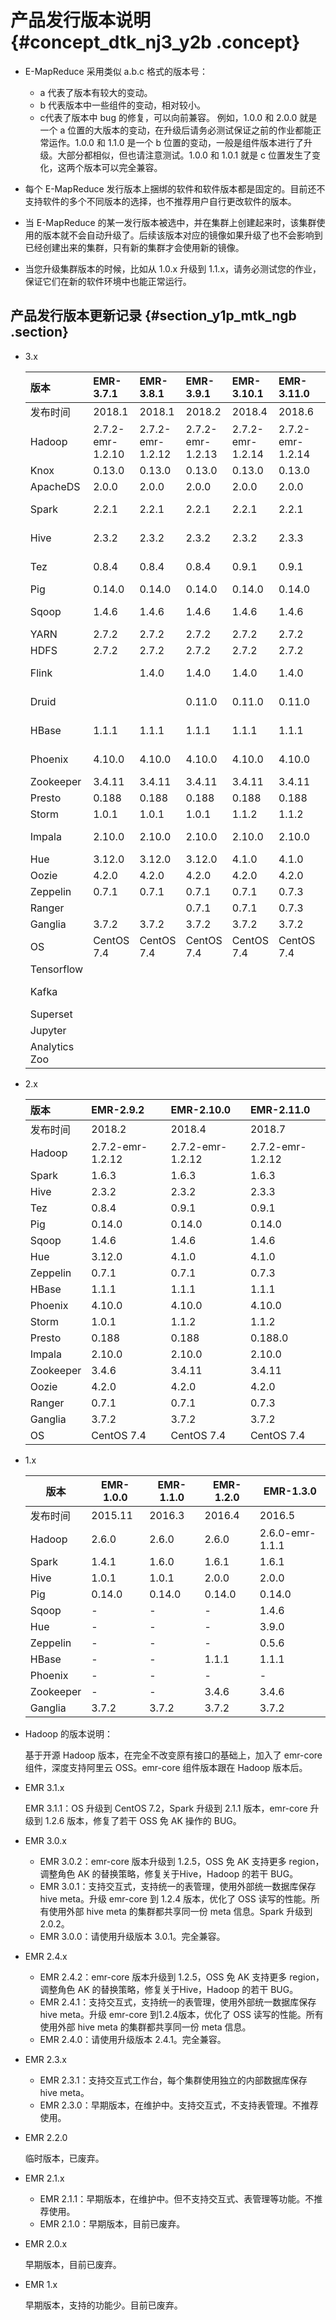 # 产品发行版本说明 {#concept_dtk_nj3_y2b .concept}

-   E-MapReduce 采用类似 a.b.c 格式的版本号：

    -   a 代表了版本有较大的变动。
    -   b 代表版本中一些组件的变动，相对较小。
    -   c代表了版本中 bug 的修复，可以向前兼容。
    例如，1.0.0 和 2.0.0 就是一个 a 位置的大版本的变动，在升级后请务必测试保证之前的作业都能正常运作。1.0.0 和 1.1.0 是一个 b 位置的变动，一般是组件版本进行了升级。大部分都相似，但也请注意测试。1.0.0 和 1.0.1 就是 c 位置发生了变化，这两个版本可以完全兼容。

-   每个 E-MapReduce 发行版本上捆绑的软件和软件版本都是固定的。目前还不支持软件的多个不同版本的选择，也不推荐用户自行更改软件的版本。

-   当 E-MapReduce 的某一发行版本被选中，并在集群上创建起来时，该集群使用的版本就不会自动升级了。后续该版本对应的镜像如果升级了也不会影响到已经创建出来的集群，只有新的集群才会使用新的镜像。

-   当您升级集群版本的时候，比如从 1.0.x 升级到 1.1.x，请务必测试您的作业，保证它们在新的软件环境中也能正常运行。


## 产品发行版本更新记录 {#section_y1p_mtk_ngb .section}

-   3.x

    |版本|EMR-3.7.1|EMR-3.8.1|EMR-3.9.1|EMR-3.10.1|EMR-3.11.0|EMR-3.12.0|EMR-3.13.0|EMR-3.14.0|EMR-3.15.0|EMR-3.16.0|EMR-3.17.0|EMR-3.18.1|EMR-3.19.0|EMR-3.19.1|EMR-3.20.0|
    |:-|:--------|:--------|:--------|:---------|:---------|:---------|----------|----------|----------|----------|----------|----------|----------|----------|----------|
    |发布时间|2018.1|2018.1|2018.2|2018.4|2018.6|2018.7|2018.8|2018.10|2018.11|2018.12|2019.1|2019.2|2019.3|2019.4|2019.5|
    |Hadoop|2.7.2-emr-1.2.10|2.7.2-emr-1.2.12|2.7.2-emr-1.2.13|2.7.2-emr-1.2.14|2.7.2-emr-1.2.14|2.7.2-emr-1.2.14|2.7.2|2.7.2|2.7.2|2.7.2-1.3.2|2.7.2|2.8.5|2.8.5|2.8.5|2.8.5|
    |Knox|0.13.0|0.13.0|0.13.0|0.13.0|0.13.0|0.13.0|0.13.0|0.13.0|0.13.0|0.13.0|1.1.0|1.1.0|1.1.0|1.1.0|1.1.0|
    |ApacheDS|2.0.0|2.0.0|2.0.0|2.0.0|2.0.0|2.0.0|2.0.0|2.0.0|2.0.0|2.0.0|2.0.0|2.0.0|2.0.0|2.0.0|2.0.0|
    |Spark|2.2.1|2.2.1|2.2.1|2.2.1|2.2.1|2.3.1|2.3.1|2.3.1|2.3.2|2.3.2-1.0.1|2.3.2|2.3.2|2.4.1|2.4.1|2.4.2|
    |Hive|2.3.2|2.3.2|2.3.2|2.3.2|2.3.3|2.3.3|2.3.3|2.3.3|2.3.3|2.3.3-1.0.3|2.3.3|3.1.1|3.1.1|3.1.1|3.1.1|
    |Tez|0.8.4|0.8.4|0.8.4|0.9.1|0.9.1|0.9.1|0.9.1|0.9.1|0.9.1|0.9.1-1.0.2|0.9.1|0.9.1|0.9.1|0.9.1|0.9.1|
    |Pig|0.14.0|0.14.0|0.14.0|0.14.0|0.14.0|0.14.0|0.14.0|0.14.0|0.14.0|0.14.0|0.14.0|0.14.0|0.14.0|0.14.0|0.14.0|
    |Sqoop|1.4.6|1.4.6|1.4.6|1.4.6|1.4.6|1.4.7|1.4.7|1.4.7|1.4.7|1.4.7-1.0.0|1.4.7|1.4.7|1.4.7|1.4.7|1.4.7|
    |YARN|2.7.2|2.7.2|2.7.2|2.7.2|2.7.2|2.7.2|2.7.2|2.7.2|2.7.2|2.7.2|2.7.2|2.8.5|2.8.5|2.8.5|2.8.5|
    |HDFS|2.7.2|2.7.2|2.7.2|2.7.2|2.7.2|2.7.2|2.7.2|2.7.2|2.7.2|2.7.2|2.7.2|2.8.5|2.8.5|2.8.5|2.8.5|
    |Flink| |1.4.0|1.4.0|1.4.0|1.4.0|1.4.0|1.4.0|1.4.0|1.4.0|1.6.2-1.0.0|1.6.2|1.6.2|1.7.2|1.7.2|1.7.2|
    |Druid| | |0.11.0|0.11.0|0.11.0|0.12.0|0.12.2|0.12.3|0.12.3|0.12.3-1.0.1|0.12.3|0.13.0|0.13.0|0.13.0|0.13.0|
    |HBase|1.1.1|1.1.1|1.1.1|1.1.1|1.1.1|1.1.1|1.1.1|1.1.1|1.1.1|1.1.1-1.0.2|1.1.1|1.4.9|1.4.9|1.4.9|1.4.9|
    |Phoenix|4.10.0|4.10.0|4.10.0|4.10.0|4.10.0|4.10.0|4.10.0|4.10.0|4.10.0|4.10.0-1.0.0|4.10.0|4.14.1|4.14.1|4.14.1|4.14.1|
    |Zookeeper|3.4.11|3.4.11|3.4.11|3.4.11|3.4.11|3.4.12|3.4.12|3.4.13|3.4.13|3.4.13|3.4.13|3.4.13|3.4.13|3.4.13|3.4.13|
    |Presto|0.188|0.188|0.188|0.188|0.188|0.188|0.208|0.208|0.208|0.208|0.213|0.213|0.213|0.213|0.213|
    |Storm|1.0.1|1.0.1|1.0.1|1.1.2|1.1.2|1.1.2|1.1.2|1.1.2|1.1.2|1.2.2|1.2.2|1.2.2|1.2.2|1.2.2|1.2.2|
    |Impala|2.10.0|2.10.0|2.10.0|2.10.0|2.10.0|2.10.0|2.10.0|2.10.0|2.10.0|2.10.0-1.0.0|2.12.2|2.12.2|2.12.2|2.12.2|2.12.2|
    |Hue|3.12.0|3.12.0|3.12.0|4.1.0|4.1.0|4.1.0|4.1.0|4.1.0|4.1.0|4.1.0|4.1.0|4.1.0|4.1.0|4.1.0|4.1.0|
    |Oozie|4.2.0|4.2.0|4.2.0|4.2.0|4.2.0|4.2.0|4.2.0|4.2.0|4.2.0|4.2.0|4.2.0|4.2.0|4.2.0|4.2.0|5.1.0|
    |Zeppelin|0.7.1|0.7.1|0.7.1|0.7.1|0.7.3|0.7.3|0.8.0|0.8.0|0.8.0|0.8.0|0.8.0|0.8.0|0.8.0|0.8.0|0.8.1|
    |Ranger| | |0.7.1|0.7.1|0.7.3|1.0.0|1.0.0|1.0.0|1.0.0|1.0.0|1.0.0|1.0.0|1.2.0|1.2.0|1.2.0|
    |Ganglia|3.7.2|3.7.2|3.7.2|3.7.2|3.7.2|3.7.2|3.7.2|3.7.2|3.7.2|3.7.2|3.7.2|3.7.2|3.7.2|3.7.2|3.7.2|
    |OS|CentOS 7.4|CentOS 7.4|CentOS 7.4|CentOS 7.4|CentOS 7.4|CentOS 7.4|CentOS 7.4|CentOS 7.4|CentOS 7.4|CentOS 7.4|CentOS 7.4|CentOS 7.4|CentOS 7.4|CentOS 7.4|CentOS 7.4|
    |Tensorflow| | | | | | |1.8.0|1.8.0|1.8.0|1.8.0|1.8.0| | | |1.8.0|
    |Kafka| | | | | | |2.11-1.0.1|2.11-1.0.1|2.11-1.0.1|2.11-1.1.0|2.11-1.1.1|2.11-1.1.1|2.11-1.1.1|1.1.1|2.11|
    |Superset| | | | | | |0.25.6|0.25.6|0.27.0|0.28.1|0.28.1|0.28.1|0.28.1|0.28.1|0.28.1|
    |Jupyter| | | | | | | | |4.4.0|4.4.0|4.4.0| | | |4.4.0|
    |Analytics Zoo| | | | | | | | |0.2.0|0.2.0|0.2.0| | | |0.2.0|

-   2.x

    |版本|EMR-2.9.2|EMR-2.10.0|EMR-2.11.0|
    |:-|:--------|:---------|:---------|
    |发布时间|2018.2|2018.4|2018.7|
    |Hadoop|2.7.2-emr-1.2.12|2.7.2-emr-1.2.12|2.7.2-emr-1.2.12|
    |Spark|1.6.3|1.6.3|1.6.3|
    |Hive|2.3.2|2.3.2|2.3.3|
    |Tez|0.8.4|0.9.1|0.9.1|
    |Pig|0.14.0|0.14.0|0.14.0|
    |Sqoop|1.4.6|1.4.6|1.4.6|
    |Hue|3.12.0|4.1.0|4.1.0|
    |Zeppelin|0.7.1|0.7.1|0.7.3|
    |HBase|1.1.1|1.1.1|1.1.1|
    |Phoenix|4.10.0|4.10.0|4.10.0|
    |Storm|1.0.1|1.1.2|1.1.2|
    |Presto|0.188|0.188|0.188.0|
    |Impala|2.10.0|2.10.0|2.10.0|
    |Zookeeper|3.4.6|3.4.11|3.4.11|
    |Oozie|4.2.0|4.2.0|4.2.0|
    |Ranger|0.7.1|0.7.1|0.7.3|
    |Ganglia|3.7.2|3.7.2|3.7.2|
    |OS|CentOS 7.4|CentOS 7.4|CentOS 7.4|

-   1.x

    |版本|EMR-1.0.0|EMR-1.1.0|EMR-1.2.0|EMR-1.3.0|
    |--|---------|---------|---------|---------|
    |发布时间|2015.11|2016.3|2016.4|2016.5|
    |Hadoop|2.6.0|2.6.0|2.6.0|2.6.0-emr-1.1.1|
    |Spark|1.4.1|1.6.0|1.6.1|1.6.1|
    |Hive|1.0.1|1.0.1|2.0.0|2.0.0|
    |Pig|0.14.0|0.14.0|0.14.0|0.14.0|
    |Sqoop|-|-|-|1.4.6|
    |Hue|-|-|-|3.9.0|
    |Zeppelin|-|-|-|0.5.6|
    |HBase|-|-|1.1.1|1.1.1|
    |Phoenix|-|-|-|-|
    |Zookeeper|-|-|3.4.6|3.4.6|
    |Ganglia|3.7.2|3.7.2|3.7.2|3.7.2|

-   Hadoop 的版本说明：

    基于开源 Hadoop 版本，在完全不改变原有接口的基础上，加入了 emr-core 组件，深度支持阿里云 OSS。emr-core 组件版本跟在 Hadoop 版本后。

-   EMR 3.1.x

    EMR 3.1.1：OS 升级到 CentOS 7.2，Spark 升级到 2.1.1 版本，emr-core 升级到 1.2.6 版本，修复了若干 OSS 免 AK 操作的 BUG。

-   EMR 3.0.x
    -   EMR 3.0.2：emr-core 版本升级到 1.2.5，OSS 免 AK 支持更多 region，调整角色 AK 的替换策略，修复关于Hive，Hadoop 的若干 BUG。
    -   EMR 3.0.1：支持交互式，支持统一的表管理，使用外部统一数据库保存 hive meta。升级 emr-core 到 1.2.4 版本，优化了 OSS 读写的性能。所有使用外部 hive meta 的集群都共享同一份 meta 信息。Spark 升级到 2.0.2。
    -   EMR 3.0.0：请使用升级版本 3.0.1。完全兼容。
-   EMR 2.4.x
    -   EMR 2.4.2：emr-core 版本升级到 1.2.5，OSS 免 AK 支持更多 region，调整角色 AK 的替换策略，修复关于Hive，Hadoop 的若干 BUG。
    -   EMR 2.4.1：支持交互式，支持统一的表管理，使用外部统一数据库保存 hive meta。升级 emr-core 到1.2.4版本，优化了 OSS 读写的性能。所有使用外部 hive meta 的集群都共享同一份 meta 信息。
    -   EMR 2.4.0：请使用升级版本 2.4.1。完全兼容。
-   EMR 2.3.x
    -   EMR 2.3.1：支持交互式工作台，每个集群使用独立的内部数据库保存 hive meta。
    -   EMR 2.3.0：早期版本，在维护中。支持交互式，不支持表管理。不推荐使用。
-   EMR 2.2.0

    临时版本，已废弃。

-   EMR 2.1.x
    -   EMR 2.1.1：早期版本，在维护中。但不支持交互式、表管理等功能。不推荐使用。
    -   EMR 2.1.0：早期版本，目前已废弃。
-   EMR 2.0.x

    早期版本，目前已废弃。

-   EMR 1.x

    早期版本，支持的功能少。目前已废弃。


